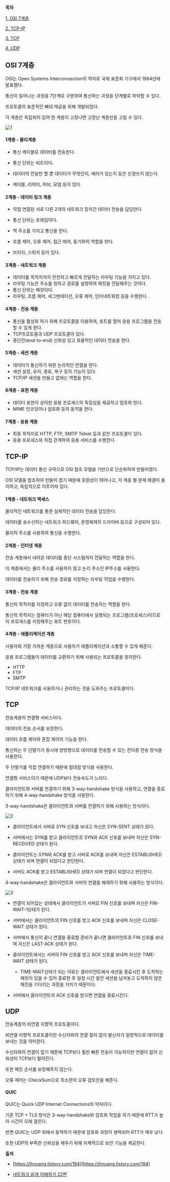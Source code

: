 <strong>목차</strong>

[1. OSI 7계층](#OSI-7계층)

[2. TCP-IP](#TCP-IP)

[3. TCP](#TCP)

[4. UDP](#UDP)



## OSI 7계층

OSI는 Open Systems Interconnection의 약자로 국제 표준화 기구에서 1984년에 발표했다.

통신이 일어나는 과정을 7단계로 구분하여 통신하는 과정을 단계별로 파악할 수 있다.

프로토콜의 표준적인 뼈대 제공을 위해 개발되었다.

각 계층은 독립되어 있어 한 계층이 고장나면 고장난 계층만을 고칠 수 있다.

![1](https://user-images.githubusercontent.com/59406960/110309624-ed29c080-8044-11eb-9314-1036a96f4b00.png)

<h4>1계층 - 물리계층</h4>

- 통신 케이블로 데이터를 전송한다.

- 통신 단위는 비트이다.

- 데이터의 전달만 할 뿐 데이터가 무엇인지, 에러가 있는지 등은 신경쓰지 않는다.

- 케이블, 리피터, 허브, 모뎀 등이 있다.



<h4>2계층 - 데이터 링크 계층</h4>

- 직접 연결된 서로 다른 2개의 네트워크 장치간 데이터 전송을 담당한다.

- 통신 단위는 프레임이다.

- 맥 주소를 가지고 통신을 한다.

- 흐름 제어, 오류 제어, 접근 제어, 동기화의 역할을 한다.

- 브리지, 스위치 등이 있다.



<h4>3계층 - 네트워크 계층</h4>

- 데이터를 목적지까지 안전하고 빠르게 전달하는 라우팅 기능을 가지고 있다.
- 라우팅 기능은 주소를 정하고 경로를 설정하여 패킷을 전달해주는 것이다.
- 통신 단위는 패킷이다.
- 라우팅, 흐름 제어, 세그멘테이션, 오류 제어, 인터네트워킹 등을 수행한다.



<h4>4계층 - 전송 계층</h4>

- 통신을 활성화 하기 위해 프로토콜을 이용하여, 포트를 열어 응용 프로그램을 전송할 수 있게 한다.
- TCP프로토콜과 UDP 프로토콜이 있다.
- 종단간(end-to-end) 신뢰성 있고 효율적인 데이터 전송을 한다.



<h4>5계층 - 세션 계층</h4>

- 데이터가 통신하기 위한 논리적인 연결을 한다.
- 세션 설정, 유지, 종료, 복구 등의 기능이 있다.
- TCP/IP 세션을 만들고 없애는 역할을 한다.



<h4>6계층 - 표현 계층</h4>

- 데이터 표현이 상이한 응용 프로세스의 독립성을 제공하고 암호화 한다.
- MIME 인코딩이나 암호화 등의 동작을 한다.



<h4>7계층 - 응용 계층</h4>

- 최종 목적지로 HTTP, FTP, SMTP Telnet 등과 같은 프로토콜이 있다.
- 응용 프로세스와 직접 관계하여 응용 서비스를 수행한다.



## TCP-IP

TCP/IP는 데이터 통신 규약으로 OSI 참조 모델을 기반으로 단순화하여 만들어졌다.

OSI 모델을 참조하여 만들어 졌기 때문에 호환성이 뛰어나고, 각 계층 별 문제 해결이 용이하고, 독립적으로 이루어져 있다.



<h4>1계층 - 네트워크 액세스</h4>

물리적인 네트워크를 통한 실제적인 데이터 전송을 담당한다.

데이터를 송수신하는 네트워크 하드웨어, 운영체제의 드라이버 등으로 구성되어 있다.

물리적 주소를 사용하여 통신을 수행한다.



<h4>2계층 - 인터넷 계층</h4>

전송 계층에서 내려온 데이터를 종단 시스템까지 전달하는 역할을 한다.

이 계층에서는 물리 주소를 사용하지 않고 논리 주소인 IP주소를 사용한다.

데이터를 전송하기 위해 전송 경로를 지정하는 라우팅 작업을 수행한다.



<h4>3계층 - 전송 계층</h4>

통신의 목적지를 지정하고 오류 없이 데이터를 전송하는 역할을 한다.

통신의 목적지는 컴퓨터가 아닌 해당 컴퓨터에서 실행되는 프로그램(프로세스)이므로 이 프로세스를 지정해주는 포트 번호이다.



<h4>4계층 - 애플리케이션 계층</h4>

사용자와 가장 가까운 계층으로 사용자가 애플리케이션과 소통할 수 있게 해준다.

응용 프로그램들이 데이터를 교환하기 위해 사용되는 프로토콜을 정의한다.

- HTTP
- FTP
- SMTP

TCP/IP 네트워크를 사용하거나 관리하는 것을 도와주는 프로토콜이다.



## TCP

전송계층의 연결형 서비스이다.

데이터의 전송 순서를 보장한다.

데이터 흐름 제어와 혼잡 제어의 기능을 한다.

통신하는 두 단말기가 동시에 양방향으로 데이터를 전송할 수 있는 전이중 전송 방식을 사용한다.

두 단말기를 직접 연결하기 때문에 점대점 방식을 사용한다.

연결형 서비스이기 때문에 UDP보다 전송속도가 느리다.

클라이언트와 서버를 연결하기 위해 3-way-handshake 방식을 사용하고, 연결을 종료하기 위해 4-way-handshake 방식을 사용한다.

3-way-handshake은 클라이언트와 서버를 연결하기 위해 사용하는 방식이다.

![2](https://user-images.githubusercontent.com/59406960/110309618-ebf89380-8044-11eb-89c6-4adc6a47e9c5.png)

- 클라이언트에서 서버로 SYN 신호를 보내고 자신은 SYN-SENT 상태가 된다.

- 서버에서는 SYN를 받고 클라이언트로 SYN와 ACK 신호를 보내며 자신은 SYN-RECEIVED 상태가 된다.

- 클라이언트는 SYN와 ACK를 받고 서버로 ACK를 보내며 자신은 ESTABLISHED 상태가 되며 연결이 되었다고 판단한다.

- 서버도 ACK를 받고 ESTABLISHED 상태가 되며 연결이 되었다고 판단한다.



4-way-handshake은 클라이언트와 서버의 연결을 해제하기 위해 사용하는 방식이다.

![3](https://user-images.githubusercontent.com/59406960/110309627-edc25700-8044-11eb-946f-213f63f377f6.png)

- 연결이 되어있는 상태에서 클라이언트가 서버로 FIN 신호를 보내며 자신은 FIN-WAIT-1상태가 된다.

- 서버에서는 클라이언트의 FIN 신호를 받고 ACK 신호를 보내며 자신은 CLOSE-WAIT 상태가 된다.

- 서버에서 통신이 끝나 연결을 종료할 준비가 끝나면 클라이언트로 FIN 신호를 보내며 자신은 LAST-ACK 상태가 된다.

- 클라이언트에서는 서버의 FIN 신호를 받고 ACK 신호를 보내며 자신은 TIME-WAIT 상태가 된다.
  - TIME-WAIT상태가 되는 이유는 클라이언트에서 세션을 종료시킨 후 도착하는 패킷이 있을 수 있어 종료한 후 일정 시간 동안 세션을 남겨놓고 도착하지 않은 패킷을 기다리는 과정을 거치기 때문이다.

- 서버에서 클라이언트의 ACK 신호를 받으면 연결을 종료시킨다.



## UDP

전송계층의 비연결 지향적 프로토콜이다.

비연결 지향적 프로토콜이란 수신자와의 연결 절차 없이 발신자가 일방적으로 데이터를 보내는 것을 의미한다.

수신자와의 연결이 없기 때문에 TCP보다 훨씬 빠른 전송이 가능하지만 연결이 없어 신뢰성이 TCP보다 떨어진다.

또한 패킷 순서를 보장해주지 않는다.

오류 제어는 CheckSum으로 최소한의 오류 검토만을 해준다.



<h4>QUIC</h4>

QUIC는 Quick UDP Internet Connections의 약자이다.

기존 TCP + TLS 방식은 3-way-handshake와 암호화 작업을 하기 때문에 RTT가 높아 시간이 오래 걸린다.

반면 QUIC는 UDP 위에서 동작하기 때문에 암호화 과정이 생략되어 RTT가 매우 낮다.

또한 UDP의 부족한 신뢰성을 채우기 위해 자체적으로 보안 기능을 제공한다.



<strong>출처</strong>

-  [https://jhnyang.tistory.com/194](https://jhnyang.tistory.com/194)

- [네트워크 쉽게 이해하기 22편](https://mindnet.tistory.com/entry/%EB%84%A4%ED%8A%B8%EC%9B%8C%ED%81%AC-%EC%89%BD%EA%B2%8C-%EC%9D%B4%ED%95%B4%ED%95%98%EA%B8%B0-22%ED%8E%B8-TCP-3-WayHandshake-4-WayHandshake)